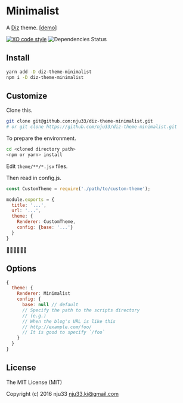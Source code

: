 # Minimalist

A [Diz](https://github.com/nju33/diz) theme. [[demo](https://nju33.github.io/diz-theme-minimalist/)]

[![XO code style](https://img.shields.io/badge/code_style-XO-5ed9c7.svg)](https://github.com/sindresorhus/xo) ![Dependencies Status](https://david-dm.org/nju33/diz-theme-minimalist.svg)

## Install

```bash
yarn add -D diz-theme-minimalist
npm i -D diz-theme-minimalist
```

## Customize

Clone this.

```bash
git clone git@github.com:nju33/diz-theme-minimalist.git
# or git clone https://github.com/nju33/diz-theme-minimalist.git
```

To prepare the environment.

```bash
cd <cloned directory path>
<npm or yarn> install
```

Edit `theme/**/*.jsx` files.

Then read in config.js.

```js
const CustomTheme = require('./path/to/custom-theme');

module.exports = {
  title: '...',
  url: '...',
  theme: {
    Renderer: CustomTheme,
    config: {base: '...'}
  }
}
```

:tada::clap::clap::clap::clap::clap:

## Options

```js
{
  theme: {
    Renderer: Minimalist
    config: {
      base: null // default
      // Specify the path to the scripts directory
      // (e.g.)
      // When the blog's URL is like this
      // http://example.com/foo/
      // It is good to specify `/foo`
    }
  }
}
```

## License

The MIT License (MIT)

Copyright (c) 2016 nju33 <nju33.ki@gmail.com>
